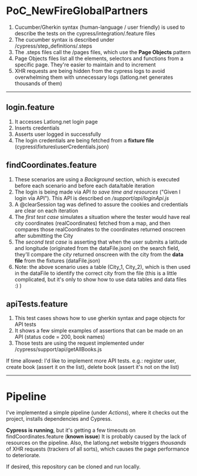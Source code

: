 # PoC_NewFireGlobalPartners
1. Cucumber/Gherkin syntax (human-language / user friendly) is used to describe the tests on the cypress/integration/.feature files
2. The cucumber syntax is described under /cypress/step_definitions/.steps
3. The .steps files call the /pages files, which use the **Page Objects** pattern
4. Page Objects files list all the elements, selectors and functions from a specific page. They're easier to maintain and to increment
5. XHR requests are being hidden from the cypress logs to avoid overwhelming them with unnecessary logs (latlong.net generates thousands of them)

----------------------------------------------------------------------------------------------------------------------------------------------

## login.feature
1. It accesses Latlong.net login page
2. Inserts credentials
3. Asserts user logged in successfully
4. The login credentials are being fetched from a **fixture file** (cypress\fixtures\userCredentials.json)

## findCoordinates.feature
1. These scenarios are using a *Background* section, which is executed before each scenario and before each data/table iteration
2. The login is being made via API *to save time and resources* ("Given I login via API"). This API is described on */support/api/loginApi.js*
3. A @clearSession tag was defined to assure the cookies and credentials are clear on each iteration
4. The *first test case* simulates a situation where the tester would have real city coordinates (realCoordinates) fetched from a map, and then compares those realCoordinates to the coordinates returned onscreen after submitting the City
5. The *second test case* is asserting that when the user submits a latitude and longitude (originated from the dataFile.json) on the search field, they'll compare the *city* returned onscreen with the city from the **data file** from the fixtures (dataFile.json)
6. Note: the above scenario uses a table (City_1, City_2), which is then used in the dataFile to identify the correct city from the file (this is a little complicated, but it's only to show how to use data tables and data files :) )

## apiTests.feature
1. This test cases shows how to use gherkin syntax and page objects for API tests
2. It shows a few simple examples of assertions that can be made on an API (status code = 200, book names)
3. Those tests are using the request implemented under /cypress/support/api/getAllBooks.js

If time allowed: I'd like to implement more API tests. e.g.: register user, create book (assert it on the list), delete book (assert it's not on the list)

------------------------------------------------------------------------------------------------------------------
# Pipeline

I've implemented a simple pipeline (under *Actions*), where it checks out the project, installs dependencies and Cypress.

**Cypress is running**, but it's getting a few timeouts on findCoordinates.feature (**known issue**)
It is probably caused by the lack of resources on the pipeline. Also, the latlong.net website triggers *thousands* of XHR requests (trackers of all sorts), which causes the page performance to deteriorate.

If desired, this repository can be cloned and run locally.

